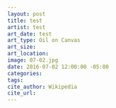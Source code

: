 ```yaml
---
layout: post
title: test
artist: test
art_date: test
art_type: Oil on Canvas
art_size:
art_location:
image: 07-02.jpg
date: 2016-07-02 12:00:00 -05:00
categories:
tags:
cite_author: Wikipedia
cite_url:
---
```

